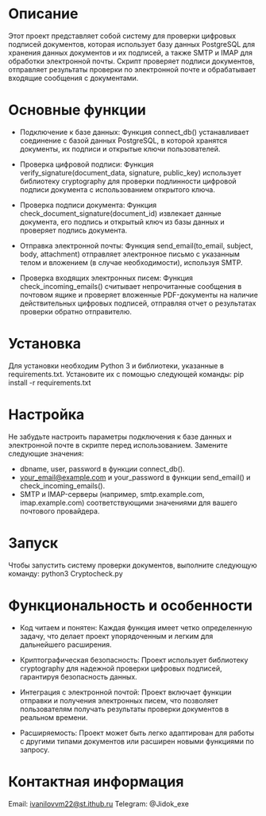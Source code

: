 # Описание
Этот проект представляет собой систему для проверки цифровых подписей документов, которая использует базу данных PostgreSQL для хранения данных документов и их подписей, а также SMTP и IMAP для обработки электронной почты. Скрипт проверяет подписи документов, отправляет результаты проверки по электронной почте и обрабатывает входящие сообщения с документами.

# Основные функции
- Подключение к базе данных: Функция connect_db() устанавливает соединение с базой данных PostgreSQL, в которой хранятся документы, их подписи и открытые ключи пользователей.
  
- Проверка цифровой подписи: Функция verify_signature(document_data, signature, public_key) использует библиотеку cryptography для проверки подлинности цифровой подписи документа с использованием открытого ключа.

- Проверка подписи документа: Функция check_document_signature(document_id) извлекает данные документа, его подпись и открытый ключ из базы данных и проверяет подпись документа.

- Отправка электронной почты: Функция send_email(to_email, subject, body, attachment) отправляет электронное письмо с указанным телом и вложением (в случае необходимости), используя SMTP.

- Проверка входящих электронных писем: Функция check_incoming_emails() считывает непрочитанные сообщения в почтовом ящике и проверяет вложенные PDF-документы на наличие действительных цифровых подписей, отправляя отчет о результатах проверки обратно отправителю.

# Установка
Для установки необходим Python 3 и библиотеки, указанные в requirements.txt. Установите их с помощью следующей команды:
pip install -r requirements.txt


# Настройка
Не забудьте настроить параметры подключения к базе данных и электронной почте в скрипте перед использованием. Замените следующие значения:

- dbname, user, password в функции connect_db().
- your_email@example.com и your_password в функции send_email() и check_incoming_emails().
- SMTP и IMAP-серверы (например, smtp.example.com, imap.example.com) соответствующими значениями для вашего почтового провайдера.

# Запуск
Чтобы запустить систему проверки документов, выполните следующую команду:
python3 Cryptocheck.py


# Функциональность и особенности
- Код читаем и понятен: Каждая функция имеет четко определенную задачу, что делает проект упорядоченным и легким для дальнейшего расширения.
  
- Криптографическая безопасность: Проект использует библиотеку cryptography для надежной проверки цифровых подписей, гарантируя безопасность данных.

- Интеграция с электронной почтой: Проект включает функции отправки и получения электронных писем, что позволяет пользователям получать результаты проверки документов в реальном времени.

- Расширяемость: Проект может быть легко адаптирован для работы с другими типами документов или расширен новыми функциями по запросу.


# Контактная информация
Email: ivanilovvm22@st.ithub.ru Telegram: @Jidok_exe

